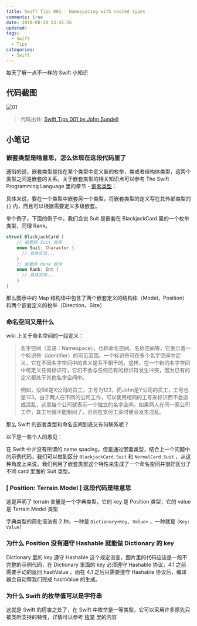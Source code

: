 ```yaml
---
title: Swift Tips 001 - Namespacing with nested types
comments: true
date: 2019-08-20 13:45:56
updated:
tags:
  - Swift
  - Tips
categories:
  - Swift
---
```


每天了解一点不一样的 Swift 小知识

<!-- more -->

## 代码截图

![01](01.png)

> 代码出处: [Swift Tips 001 by John Sundell](https://github.com/JohnSundell/SwiftTips#1-namespacing-with-nested-types)

## 小笔记

### 嵌套类型是啥意思，怎么体现在这段代码里了

通俗的说，嵌套类型是指在某个类型中定义新的枚举，类或者结构体类型，这两个类型之间是嵌套的关系，关于嵌套类型的相关知识点可以参考 The Swift Programming Language 里的章节 - [嵌套类型](https://swiftgg.gitbook.io/swift/swift-jiao-cheng/19_nested_types)：

具体来说，要在一个类型中嵌套另一个类型，将嵌套类型的定义写在其外部类型的 `{}` 内，而且可以根据需要定义多级嵌套。

举个例子，下面的例子中，我们会说 Suit 是嵌套在 BlackjackCard 里的一个枚举类型，同理 Rank。

```swift
struct BlackjackCard {
    // 嵌套的 Suit 枚举
    enum Suit: Character {
      // 具体实现...
    }
    // 嵌套的 Rank 枚举
    enum Rank: Int {
      // 具体实现...
    }
}
```

那么图示中的 Map 结构体中包含了两个嵌套定义的结构体（Model，Position）和两个嵌套定义的枚举（Direction，Size）

### 命名空间又是什么

 wiki 上关于命名空间的一段定义：

> 名字空间（英语：Namespace），也称命名空间、名称空间等，它表示着一个标识符（identifier）的可见范围。一个标识符可在多个名字空间中定义，它在不同名字空间中的含义是互不相干的。这样，在一个新的名字空间中可定义任何标识符，它们不会与任何已有的标识符发生冲突，因为已有的定义都处于其他名字空间中。
>
> 例如，设Bill是X公司的员工，工号为123，而John是Y公司的员工，工号也是123。由于两人在不同的公司工作，可以使用相同的工号来标识而不会造成混乱，这里每个公司就表示一个独立的名字空间。如果两人在同一家公司工作，其工号就不能相同了，否则在支付工资时便会发生混乱。

那么 Swift 的嵌套类型和命名空间到底又有何联系呢？

以下是一些个人的愚见：

在 Swift 中并没有所谓的 name spacing，但是通过嵌套类型，结合上一个问题中的示例代码，我们可以做到区分 `BlackjackCard.Suit` 和 `NormalCard.Suit` ，从这种角度上来说，我们利用了嵌套类型这个特性来生成了一个命名空间并很好区分了不同 card 里面的 Suit 类型。

### [ Position: Terrain.Model ] 这段代码是啥意思

这是声明了 terrain 变量是一个字典类型，它的 key 是 Position 类型，它的 value 是 Terrain.Model 类型

字典类型的简化语法有 2 种，一种是 `Dictionary<Key, Value>` ，一种就是 `[Key: Value]`

### 为什么 Position 没有遵守 Hashable 就能做 Dictionary 的 key

Dictionary 里的 key 遵守 Hashable 这个规定没变，图片里的代码应该是一段不完整的示例代码，在 Dictionary 里面的 key  必须遵守 Hashable 协议，4.1 之前需要手动的返回 hashValue ，而在 4.1 之后只需要遵守 Hashable 协议后，编译器会自动帮我们完成 hashValue 的生成。

### 为什么 Swift 的枚举值可以是字符串

这就是 Swift 的厉害之处了，在 Swift 中枚举是一等类型，它可以采用许多原先只被类所支持的特性，详情可以参考 [枚举](https://swiftgg.gitbook.io/swift/swift-jiao-cheng/08_enumerations) 里的内容
